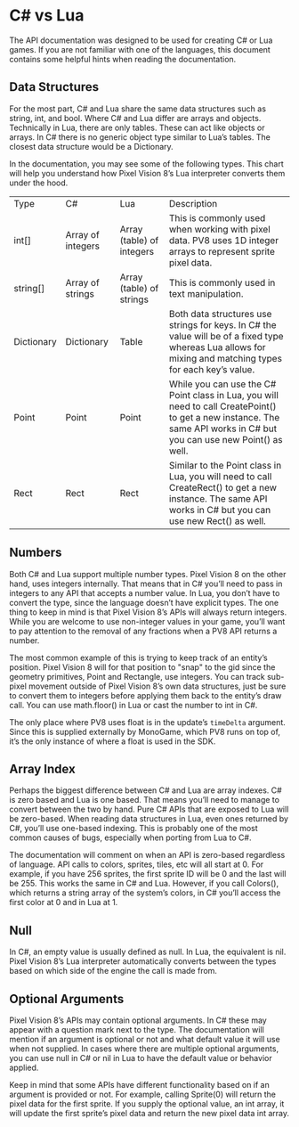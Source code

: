# C# vs Lua

The API documentation was designed to be used for creating C# or Lua games. If you are not familiar with one of the languages, this document contains some helpful hints when reading the documentation. 

## Data Structures

For the most part, C# and Lua share the same data structures such as string, int, and bool. Where C# and Lua differ are arrays and objects. Technically in Lua, there are only tables. These can act like objects or arrays. In C# there is no generic object type similar to Lua’s tables. The closest data structure would be a Dictionary.

In the documentation, you may see some of the following types. This chart will help you understand how Pixel Vision 8’s Lua interpreter converts them under the hood.

<table>
  <tr>
    <td>Type</td>
    <td>C#</td>
    <td>Lua</td>
    <td>Description</td>
  </tr>
  <tr>
    <td>int[]</td>
    <td>Array of integers</td>
    <td>Array (table) of integers </td>
    <td>This is commonly used when working with pixel data. PV8 uses 1D integer arrays to represent sprite pixel data.</td>
  </tr>
  <tr>
    <td>string[]</td>
    <td>Array of strings</td>
    <td>Array (table) of strings</td>
    <td>This is commonly used in text manipulation.</td>
  </tr>
  <tr>
    <td>Dictionary</td>
    <td>Dictionary</td>
    <td>Table</td>
    <td>Both data structures use strings for keys. In C# the value will be of a fixed type whereas Lua allows for mixing and matching types for each key’s value.</td>
  </tr>
  <tr>
    <td>Point</td>
    <td>Point</td>
    <td>Point</td>
    <td>While you can use the C# Point class in Lua, you will need to call CreatePoint() to get a new instance. The same API works in C# but you can use new Point() as well.</td>
  </tr>
  <tr>
    <td>Rect</td>
    <td>Rect</td>
    <td>Rect</td>
    <td>Similar to the Point class in Lua, you will need to call CreateRect() to get a new instance. The same API works in C# but you can use new Rect() as well.</td>
  </tr>
</table>


## Numbers

Both C# and Lua support multiple number types. Pixel Vision 8 on the other hand, uses integers internally. That means that in C# you’ll need to pass in integers to any API that accepts a number value. In Lua, you don’t have to convert the type, since the language doesn’t have explicit types. The one thing to keep in mind is that Pixel Vision 8’s APIs will always return integers. While you are welcome to use non-integer values in your game, you’ll want to pay attention to the removal of any fractions when a PV8 API returns a number.

The most common example of this is trying to keep track of an entity’s position. Pixel Vision 8 will for that position to "snap" to the gid since the geometry primitives, Point and Rectangle, use integers. You can track sub-pixel movement outside of Pixel Vision 8’s own data structures, just be sure to convert them to integers before applying them back to the entity’s draw call. You can use math.floor() in Lua or cast the number to int in C#.

The only place where PV8 uses float is in the update’s `timeDelta` argument. Since this is supplied externally by MonoGame, which PV8 runs on top of, it’s the only instance of where a float is used in the SDK.

## Array Index

Perhaps the biggest difference between C# and Lua are array indexes. C# is zero based and Lua is one based. That means you’ll need to manage to convert between the two by hand. Pure C# APIs that are exposed to Lua will be zero-based. When reading data structures in Lua, even ones returned by C#, you’ll use one-based indexing. This is probably one of the most common causes of bugs, especially when porting from Lua to C#.

The documentation will comment on when an API is zero-based regardless of language. API calls to colors, sprites, tiles, etc will all start at 0. For example, if you have 256 sprites, the first sprite ID will be 0 and the last will be 255. This works the same in C# and Lua. However, if you call Colors(), which returns a string array of the system’s colors, in C# you’ll access the first color at 0 and in Lua at 1.

## Null

In C#, an empty value is usually defined as null. In Lua, the equivalent is nil. Pixel Vision 8’s Lua interpreter automatically converts between the types based on which side of the engine the call is made from.

## Optional Arguments

Pixel Vision 8’s APIs may contain optional arguments. In C# these may appear with a question mark next to the type. The documentation will mention if an argument is optional or not and what default value it will use when not supplied. In cases where there are multiple optional arguments, you can use null in C# or nil in Lua to have the default value or behavior applied.

Keep in mind that some APIs have different functionality based on if an argument is provided or not. For example, calling Sprite(0) will return the pixel data for the first sprite. If you supply the optional value, an int array, it will update the first sprite’s pixel data and return the new pixel data int array.

 

